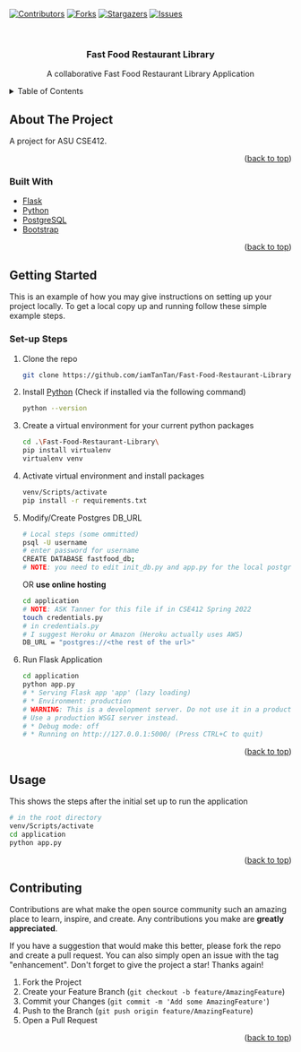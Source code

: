 <div id="top"></div>

[![Contributors][contributors-shield]][contributors-url]
[![Forks][forks-shield]][forks-url]
[![Stargazers][stars-shield]][stars-url]
[![Issues][issues-shield]][issues-url]

<!-- PROJECT LOGO -->
<br />
<div align="center">
<h3 align="center">Fast Food Restaurant Library</h3>

  <p align="center">
    A collaborative Fast Food Restaurant Library Application
  </p>
</div>

<!-- TABLE OF CONTENTS -->
<details>
  <summary>Table of Contents</summary>
  <ol>
    <li>
      <a href="#about-the-project">About The Project</a>
      <ul>
        <li><a href="#built-with">Built With</a></li>
      </ul>
    </li>
    <li>
      <a href="#getting-started">Getting Started</a>
      <ul>
        <li><a href="#set-up-steps">Set-up Steps</a></li>
      </ul>
    </li>
    <li><a href="#usage">Usage</a></li>
  </ol>
</details>

<!-- ABOUT THE PROJECT -->

## About The Project

A project for ASU CSE412.

<p align="right">(<a href="#top">back to top</a>)</p>

### Built With

-   [Flask](https://flask.palletsprojects.com/en/2.0.x/)
-   [Python](https://www.python.org/)
-   [PostgreSQL](https://www.postgresql.org/)
-   [Bootstrap](https://getbootstrap.com)

<p align="right">(<a href="#top">back to top</a>)</p>

<!-- GETTING STARTED -->

## Getting Started

This is an example of how you may give instructions on setting up your project locally.
To get a local copy up and running follow these simple example steps.

### Set-up Steps

1. Clone the repo
    ```sh
    git clone https://github.com/iamTanTan/Fast-Food-Restaurant-Library.git
    ```
2. Install [Python](https://www.python.org/) (Check if installed via the following command)
    ```sh
    python --version
    ```
3. Create a virtual environment for your current python packages
    ```sh
    cd .\Fast-Food-Restaurant-Library\
    pip install virtualenv
    virtualenv venv
    ```
4. Activate virtual environment and install packages
    ```sh
    venv/Scripts/activate
    pip install -r requirements.txt
    ```
5. Modify/Create Postgres DB_URL

    ```sh
    # Local steps (some ommitted)
    psql -U username
    # enter password for username
    CREATE DATABASE fastfood_db;
    # NOTE: you need to edit init_db.py and app.py for the local postgres details for psycopg2 to work
    ```

    OR **use online hosting**

    ```sh
    cd application
    # NOTE: ASK Tanner for this file if in CSE412 Spring 2022
    touch credentials.py
    # in credentials.py
    # I suggest Heroku or Amazon (Heroku actually uses AWS)
    DB_URL = "postgres://<the rest of the url>"
    ```

6. Run Flask Application
    ```sh
    cd application
    python app.py
    # * Serving Flask app 'app' (lazy loading)
    # * Environment: production
    # WARNING: This is a development server. Do not use it in a production deployment.
    # Use a production WSGI server instead.
    # * Debug mode: off
    # * Running on http://127.0.0.1:5000/ (Press CTRL+C to quit)
    ```

<p align="right">(<a href="#top">back to top</a>)</p>

<!-- USAGE EXAMPLES -->

## Usage

This shows the steps after the initial set up to run the application

```sh
# in the root directory
venv/Scripts/activate
cd application
python app.py
```

<p align="right">(<a href="#top">back to top</a>)</p>

<!-- CONTRIBUTING -->

## Contributing

Contributions are what make the open source community such an amazing place to learn, inspire, and create. Any contributions you make are **greatly appreciated**.

If you have a suggestion that would make this better, please fork the repo and create a pull request. You can also simply open an issue with the tag "enhancement".
Don't forget to give the project a star! Thanks again!

1. Fork the Project
2. Create your Feature Branch (`git checkout -b feature/AmazingFeature`)
3. Commit your Changes (`git commit -m 'Add some AmazingFeature'`)
4. Push to the Branch (`git push origin feature/AmazingFeature`)
5. Open a Pull Request

<p align="right">(<a href="#top">back to top</a>)</p>

<!-- MARKDOWN LINKS & IMAGES -->
<!-- https://www.markdownguide.org/basic-syntax/#reference-style-links -->

[contributors-shield]: https://img.shields.io/github/contributors/iamTanTan/Fast-Food-Restaurant-Library.svg?style=for-the-badge
[contributors-url]: https://github.com/iamTanTan/Fast-Food-Restaurant-Library/graphs/contributors
[forks-shield]: https://img.shields.io/github/forks/iamTanTan/Fast-Food-Restaurant-Library.svg?style=for-the-badge
[forks-url]: https://github.com/iamTanTan/Fast-Food-Restaurant-Library/network/members
[stars-shield]: https://img.shields.io/github/stars/iamTanTan/Fast-Food-Restaurant-Library.svg?style=for-the-badge
[stars-url]: https://github.com/iamTanTan/Fast-Food-Restaurant-Library/stargazers
[issues-shield]: https://img.shields.io/github/issues/iamTanTan/Fast-Food-Restaurant-Library.svg?style=for-the-badge
[issues-url]: https://github.com/iamTanTan/Fast-Food-Restaurant-Library/issues
[license-shield]: https://img.shields.io/github/license/iamTanTan/Fast-Food-Restaurant-Library.svg?style=for-the-badge
[license-url]: https://github.com/iamTanTan/Fast-Food-Restaurant-Library/blob/master/LICENSE.txt
[linkedin-shield]: https://img.shields.io/badge/-LinkedIn-black.svg?style=for-the-badge&logo=linkedin&colorB=555
